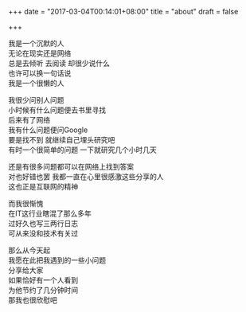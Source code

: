 +++
date = "2017-03-04T00:14:01+08:00"
title = "about"
draft = false

+++

我是一个沉默的人  
无论在现实还是网络  
总是去倾听 去阅读 却很少说什么  
也许可以换一句话说  
我是一个很懒的人  

我很少问别人问题  
小时候有什么问题便去书里寻找  
后来有了网络  
我有什么问题便问Google  
要是找不到 就继续自己埋头研究吧  
有时一个很简单的问题 一下就研究几个小时几天  

还是有很多问题都可以在网络上找到答案  
对也好错也罢 我都一直在心里很感激这些分享的人  
这也正是互联网的精神  

而我很惭愧  
在IT这行业瞎混了那么多年  
过好久也写三两行日志  
可从来没和技术有关过  

那么从今天起  
我愿在此把我遇到的一些小问题  
分享给大家  
如果恰好有一个人看到  
为他节约了几分钟时间  
那我也很欣慰吧  

